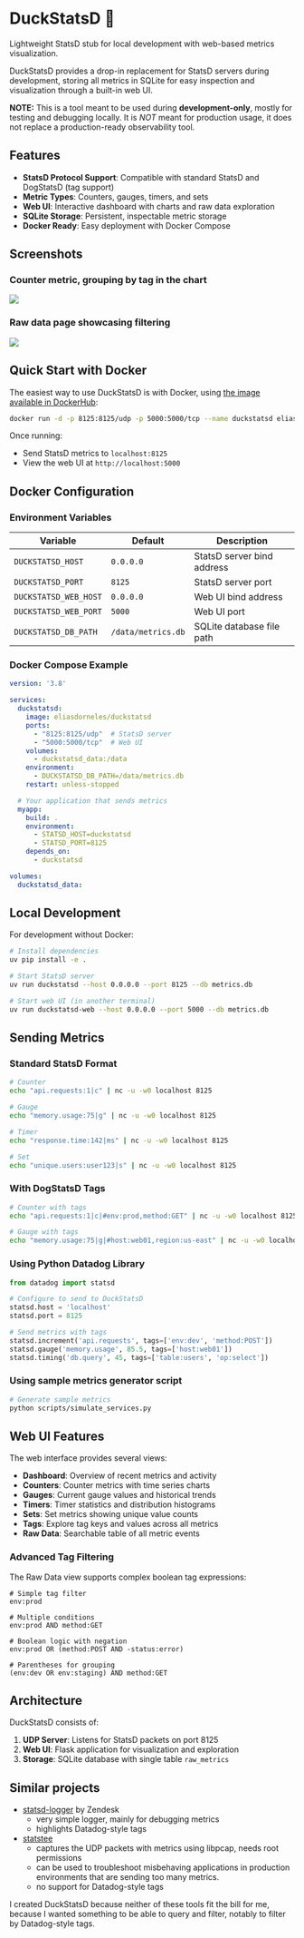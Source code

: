 # DuckStatsD 🦆

Lightweight StatsD stub for local development with web-based metrics visualization.

DuckStatsD provides a drop-in replacement for StatsD servers during
development, storing all metrics in SQLite for easy inspection and
visualization through a built-in web UI.

**NOTE:** This is a tool meant to be used during **development-only**, mostly
for testing and debugging locally. It is _NOT_ meant for production usage, it
does not replace a production-ready observability tool.

## Features

- **StatsD Protocol Support**: Compatible with standard StatsD and DogStatsD (tag support)
- **Metric Types**: Counters, gauges, timers, and sets
- **Web UI**: Interactive dashboard with charts and raw data exploration
- **SQLite Storage**: Persistent, inspectable metric storage
- **Docker Ready**: Easy deployment with Docker Compose


## Screenshots

### Counter metric, grouping by tag in the chart

![](screenshot-counters.png)

### Raw data page showcasing filtering

![](screenshot-raw.png)


## Quick Start with Docker

The easiest way to use DuckStatsD is with Docker, using [the image available
in DockerHub](https://hub.docker.com/r/eliasdorneles/duckstatsd):

```bash
docker run -d -p 8125:8125/udp -p 5000:5000/tcp --name duckstatsd eliasdorneles/duckstatsd
```

Once running:
- Send StatsD metrics to `localhost:8125`
- View the web UI at `http://localhost:5000`

## Docker Configuration

### Environment Variables

| Variable | Default | Description |
|----------|---------|-------------|
| `DUCKSTATSD_HOST` | `0.0.0.0` | StatsD server bind address |
| `DUCKSTATSD_PORT` | `8125` | StatsD server port |
| `DUCKSTATSD_WEB_HOST` | `0.0.0.0` | Web UI bind address |
| `DUCKSTATSD_WEB_PORT` | `5000` | Web UI port |
| `DUCKSTATSD_DB_PATH` | `/data/metrics.db` | SQLite database file path |

### Docker Compose Example

```yaml
version: '3.8'

services:
  duckstatsd:
    image: eliasdorneles/duckstatsd
    ports:
      - "8125:8125/udp"  # StatsD server
      - "5000:5000/tcp"  # Web UI
    volumes:
      - duckstatsd_data:/data
    environment:
      - DUCKSTATSD_DB_PATH=/data/metrics.db
    restart: unless-stopped

  # Your application that sends metrics
  myapp:
    build: .
    environment:
      - STATSD_HOST=duckstatsd
      - STATSD_PORT=8125
    depends_on:
      - duckstatsd

volumes:
  duckstatsd_data:
```

## Local Development

For development without Docker:

```bash
# Install dependencies
uv pip install -e .

# Start StatsD server
uv run duckstatsd --host 0.0.0.0 --port 8125 --db metrics.db

# Start web UI (in another terminal)
uv run duckstatsd-web --host 0.0.0.0 --port 5000 --db metrics.db
```

## Sending Metrics

### Standard StatsD Format

```bash
# Counter
echo "api.requests:1|c" | nc -u -w0 localhost 8125

# Gauge
echo "memory.usage:75|g" | nc -u -w0 localhost 8125

# Timer
echo "response.time:142|ms" | nc -u -w0 localhost 8125

# Set
echo "unique.users:user123|s" | nc -u -w0 localhost 8125
```

### With DogStatsD Tags

```bash
# Counter with tags
echo "api.requests:1|c|#env:prod,method:GET" | nc -u -w0 localhost 8125

# Gauge with tags
echo "memory.usage:75|g|#host:web01,region:us-east" | nc -u -w0 localhost 8125
```

### Using Python Datadog Library

```python
from datadog import statsd

# Configure to send to DuckStatsD
statsd.host = 'localhost'
statsd.port = 8125

# Send metrics with tags
statsd.increment('api.requests', tags=['env:dev', 'method:POST'])
statsd.gauge('memory.usage', 85.5, tags=['host:web01'])
statsd.timing('db.query', 45, tags=['table:users', 'op:select'])
```

### Using sample metrics generator script

```bash
# Generate sample metrics
python scripts/simulate_services.py
```


## Web UI Features

The web interface provides several views:

- **Dashboard**: Overview of recent metrics and activity
- **Counters**: Counter metrics with time series charts
- **Gauges**: Current gauge values and historical trends
- **Timers**: Timer statistics and distribution histograms
- **Sets**: Set metrics showing unique value counts
- **Tags**: Explore tag keys and values across all metrics
- **Raw Data**: Searchable table of all metric events

### Advanced Tag Filtering

The Raw Data view supports complex boolean tag expressions:

```
# Simple tag filter
env:prod

# Multiple conditions
env:prod AND method:GET

# Boolean logic with negation
env:prod OR (method:POST AND -status:error)

# Parentheses for grouping
(env:dev OR env:staging) AND method:GET
```

## Architecture

DuckStatsD consists of:

1. **UDP Server**: Listens for StatsD packets on port 8125
2. **Web UI**: Flask application for visualization and exploration
3. **Storage**: SQLite database with single table `raw_metrics`

## Similar projects

* [statsd-logger](https://github.com/zendesk/statsd-logger) by Zendesk
  * very simple logger, mainly for debugging metrics
  * highlights Datadog-style tags
* [statstee](https://github.com/rodaine/statstee)
  * captures the UDP packets with metrics using libpcap, needs root permissions
  * can be used to troubleshoot misbehaving applications in production environments that are sending too many metrics.
  * no support for Datadog-style tags

I created DuckStatsD because neither of these tools fit the bill for me, because I wanted something to be able to query and filter, notably to filter by Datadog-style tags.
